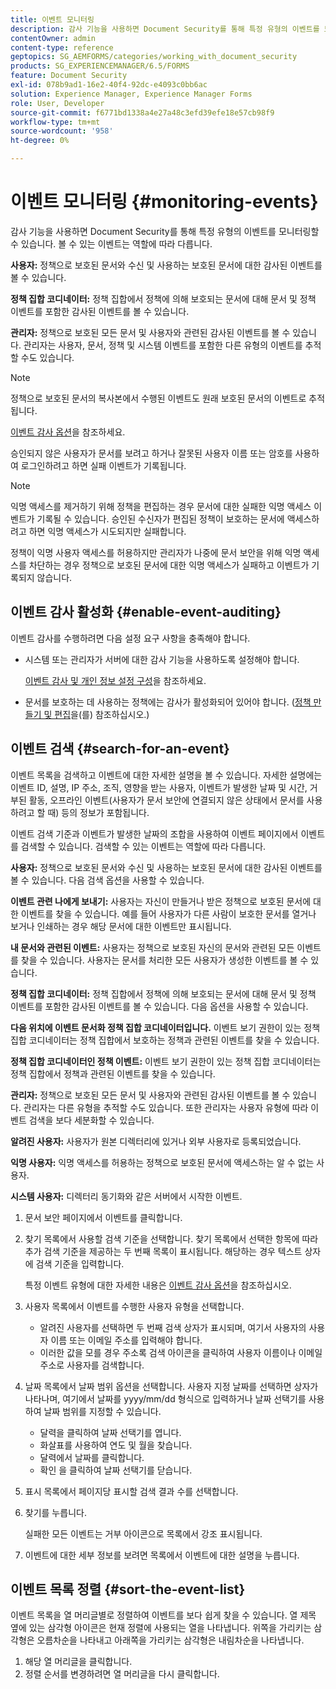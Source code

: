 ```yaml
---
title: 이벤트 모니터링
description: 감사 기능을 사용하면 Document Security를 통해 특정 유형의 이벤트를 모니터링할 수 있습니다. 문서 보안을 사용하여 이벤트 목록을 쉽게 검색하고 정렬할 수 있습니다.
contentOwner: admin
content-type: reference
geptopics: SG_AEMFORMS/categories/working_with_document_security
products: SG_EXPERIENCEMANAGER/6.5/FORMS
feature: Document Security
exl-id: 078b9ad1-16e2-40f4-92dc-e4093c0bb6ac
solution: Experience Manager, Experience Manager Forms
role: User, Developer
source-git-commit: f6771bd1338a4e27a48c3efd39efe18e57cb98f9
workflow-type: tm+mt
source-wordcount: '958'
ht-degree: 0%

---
```


# 이벤트 모니터링 {#monitoring-events}

감사 기능을 사용하면 Document Security를 통해 특정 유형의 이벤트를 모니터링할 수 있습니다. 볼 수 있는 이벤트는 역할에 따라 다릅니다.

**사용자:** 정책으로 보호된 문서와 수신 및 사용하는 보호된 문서에 대한 감사된 이벤트를 볼 수 있습니다.

**정책 집합 코디네이터:** 정책 집합에서 정책에 의해 보호되는 문서에 대해 문서 및 정책 이벤트를 포함한 감사된 이벤트를 볼 수 있습니다.

**관리자:** 정책으로 보호된 모든 문서 및 사용자와 관련된 감사된 이벤트를 볼 수 있습니다. 관리자는 사용자, 문서, 정책 및 시스템 이벤트를 포함한 다른 유형의 이벤트를 추적할 수도 있습니다.

>[!NOTE]
>
>정책으로 보호된 문서의 복사본에서 수행된 이벤트도 원래 보호된 문서의 이벤트로 추적됩니다.

[이벤트 감사 옵션](/help/forms/using/admin-help/configuring-client-server-options.md#event-auditing-options)을 참조하세요.

승인되지 않은 사용자가 문서를 보려고 하거나 잘못된 사용자 이름 또는 암호를 사용하여 로그인하려고 하면 실패 이벤트가 기록됩니다.

>[!NOTE]
>
>익명 액세스를 제거하기 위해 정책을 편집하는 경우 문서에 대한 실패한 익명 액세스 이벤트가 기록될 수 있습니다. 승인된 수신자가 편집된 정책이 보호하는 문서에 액세스하려고 하면 익명 액세스가 시도되지만 실패합니다.

정책이 익명 사용자 액세스를 허용하지만 관리자가 나중에 문서 보안을 위해 익명 액세스를 차단하는 경우 정책으로 보호된 문서에 대한 익명 액세스가 실패하고 이벤트가 기록되지 않습니다.

## 이벤트 감사 활성화 {#enable-event-auditing}

이벤트 감사를 수행하려면 다음 설정 요구 사항을 충족해야 합니다.

* 시스템 또는 관리자가 서버에 대한 감사 기능을 사용하도록 설정해야 합니다.

  [이벤트 감사 및 개인 정보 설정 구성](/help/forms/using/admin-help/configuring-client-server-options.md#configuring-event-auditing-and-privacy-settings)을 참조하세요.

* 문서를 보호하는 데 사용하는 정책에는 감사가 활성화되어 있어야 합니다. ([정책 만들기 및 편집](/help/forms/using/admin-help/creating-policies.md#creating-and-editing-policies)을(를) 참조하십시오.)

## 이벤트 검색 {#search-for-an-event}

이벤트 목록을 검색하고 이벤트에 대한 자세한 설명을 볼 수 있습니다. 자세한 설명에는 이벤트 ID, 설명, IP 주소, 조직, 영향을 받는 사용자, 이벤트가 발생한 날짜 및 시간, 거부된 활동, 오프라인 이벤트(사용자가 문서 보안에 연결되지 않은 상태에서 문서를 사용하려고 할 때) 등의 정보가 포함됩니다.

이벤트 검색 기준과 이벤트가 발생한 날짜의 조합을 사용하여 이벤트 페이지에서 이벤트를 검색할 수 있습니다. 검색할 수 있는 이벤트는 역할에 따라 다릅니다.

**사용자:** 정책으로 보호된 문서와 수신 및 사용하는 보호된 문서에 대한 감사된 이벤트를 볼 수 있습니다. 다음 검색 옵션을 사용할 수 있습니다.

**이벤트 관련
나에게 보내기:** 사용자는 자신이 만들거나 받은 정책으로 보호된 문서에 대한 이벤트를 찾을 수 있습니다. 예를 들어 사용자가 다른 사람이 보호한 문서를 열거나 보거나 인쇄하는 경우 해당 문서에 대한 이벤트만 표시됩니다.

**내 문서와 관련된 이벤트:** 사용자는 정책으로 보호된 자신의 문서와 관련된 모든 이벤트를 찾을 수 있습니다. 사용자는 문서를 처리한 모든 사용자가 생성한 이벤트를 볼 수 있습니다.

**정책 집합 코디네이터:** 정책 집합에서 정책에 의해 보호되는 문서에 대해 문서 및 정책 이벤트를 포함한 감사된 이벤트를 볼 수 있습니다. 다음 옵션을 사용할 수 있습니다.

**다음 위치에 이벤트 문서화
정책 집합 코디네이터입니다.** 이벤트 보기 권한이 있는 정책 집합 코디네이터는 정책 집합에서 보호하는 정책과 관련된 이벤트를 찾을 수 있습니다.

**정책 집합 코디네이터인 정책 이벤트:** 이벤트 보기 권한이 있는 정책 집합 코디네이터는 정책 집합에서 정책과 관련된 이벤트를 찾을 수 있습니다.

**관리자:** 정책으로 보호된 모든 문서 및 사용자와 관련된 감사된 이벤트를 볼 수 있습니다. 관리자는 다른 유형을 추적할 수도 있습니다. 또한 관리자는 사용자 유형에 따라 이벤트 검색을 보다 세분화할 수 있습니다.

**알려진 사용자:** 사용자가 원본 디렉터리에 있거나 외부 사용자로 등록되었습니다.

**익명 사용자:** 익명 액세스를 허용하는 정책으로 보호된 문서에 액세스하는 알 수 없는 사용자.

**시스템 사용자:** 디렉터리 동기화와 같은 서버에서 시작한 이벤트.

1. 문서 보안 페이지에서 이벤트를 클릭합니다.
1. 찾기 목록에서 사용할 검색 기준을 선택합니다. 찾기 목록에서 선택한 항목에 따라 추가 검색 기준을 제공하는 두 번째 목록이 표시됩니다. 해당하는 경우 텍스트 상자에 검색 기준을 입력합니다.

   특정 이벤트 유형에 대한 자세한 내용은 [이벤트 감사 옵션](/help/forms/using/admin-help/configuring-client-server-options.md#event-auditing-options)을 참조하십시오.

1. 사용자 목록에서 이벤트를 수행한 사용자 유형을 선택합니다.

   * 알려진 사용자를 선택하면 두 번째 검색 상자가 표시되며, 여기서 사용자의 사용자 이름 또는 이메일 주소를 입력해야 합니다.
   * 이러한 값을 모를 경우 주소록 검색 아이콘을 클릭하여 사용자 이름이나 이메일 주소로 사용자를 검색합니다.

1. 날짜 목록에서 날짜 범위 옵션을 선택합니다. 사용자 지정 날짜를 선택하면 상자가 나타나며, 여기에서 날짜를 yyyy/mm/dd 형식으로 입력하거나 날짜 선택기를 사용하여 날짜 범위를 지정할 수 있습니다.

   * 달력을 클릭하여 날짜 선택기를 엽니다.
   * 화살표를 사용하여 연도 및 월을 찾습니다.
   * 달력에서 날짜를 클릭합니다.
   * 확인 을 클릭하여 날짜 선택기를 닫습니다.

1. 표시 목록에서 페이지당 표시할 검색 결과 수를 선택합니다.
1. 찾기를 누릅니다.

   실패한 모든 이벤트는 거부 아이콘으로 목록에서 강조 표시됩니다.

1. 이벤트에 대한 세부 정보를 보려면 목록에서 이벤트에 대한 설명을 누릅니다.

## 이벤트 목록 정렬 {#sort-the-event-list}

이벤트 목록을 열 머리글별로 정렬하여 이벤트를 보다 쉽게 찾을 수 있습니다. 열 제목 옆에 있는 삼각형 아이콘은 현재 정렬에 사용되는 열을 나타냅니다. 위쪽을 가리키는 삼각형은 오름차순을 나타내고 아래쪽을 가리키는 삼각형은 내림차순을 나타냅니다.

1. 해당 열 머리글을 클릭합니다.
1. 정렬 순서를 변경하려면 열 머리글을 다시 클릭합니다.
